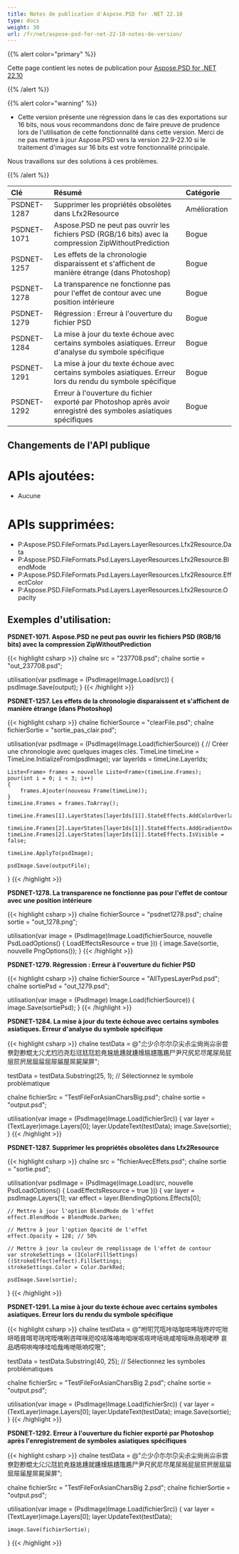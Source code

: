 ```yaml
---
title: Notes de publication d'Aspose.PSD for .NET 22.10
type: docs
weight: 30
url: /fr/net/aspose-psd-for-net-22-10-notes-de-version/
---
```


{{% alert color="primary" %}}

Cette page contient les notes de publication pour [Aspose.PSD for .NET 22.10](https://www.nuget.org/packages/Aspose.PSD/)

{{% /alert %}}

{{% alert color="warning" %}}

- Cette version présente une régression dans le cas des exportations sur 16 bits, nous vous recommandons donc de faire preuve de prudence lors de l'utilisation de cette fonctionnalité dans cette version.
Merci de ne pas mettre à jour Aspose.PSD vers la version 22.9-22.10 si le traitement d'images sur 16 bits est votre fonctionnalité principale.

Nous travaillons sur des solutions à ces problèmes.

{{% /alert %}}

|**Clé**|**Résumé**|**Catégorie**|
| :- | :- | :- |
|PSDNET-1287|Supprimer les propriétés obsolètes dans Lfx2Resource|Amélioration|
|PSDNET-1071|Aspose.PSD ne peut pas ouvrir les fichiers PSD (RGB/16 bits) avec la compression ZipWithoutPrediction|Bogue|
|PSDNET-1257|Les effets de la chronologie disparaissent et s'affichent de manière étrange (dans Photoshop)|Bogue|
|PSDNET-1278|La transparence ne fonctionne pas pour l'effet de contour avec une position intérieure|Bogue|
|PSDNET-1279|Régression : Erreur à l'ouverture du fichier PSD|Bogue|
|PSDNET-1284|La mise à jour du texte échoue avec certains symboles asiatiques. Erreur d'analyse du symbole spécifique|Bogue|
|PSDNET-1291|La mise à jour du texte échoue avec certains symboles asiatiques. Erreur lors du rendu du symbole spécifique|Bogue|
|PSDNET-1292|Erreur à l'ouverture du fichier exporté par Photoshop après avoir enregistré des symboles asiatiques spécifiques|Bogue|


## **Changements de l'API publique**
# **APIs ajoutées:**
- Aucune


# **APIs supprimées:**
- P:Aspose.PSD.FileFormats.Psd.Layers.LayerResources.Lfx2Resource.Data
- P:Aspose.PSD.FileFormats.Psd.Layers.LayerResources.Lfx2Resource.BlendMode
- P:Aspose.PSD.FileFormats.Psd.Layers.LayerResources.Lfx2Resource.EffectColor
- P:Aspose.PSD.FileFormats.Psd.Layers.LayerResources.Lfx2Resource.Opacity


## **Exemples d'utilisation:**

**PSDNET-1071. Aspose.PSD ne peut pas ouvrir les fichiers PSD (RGB/16 bits) avec la compression ZipWithoutPrediction**

{{< highlight csharp >}}
chaîne src = "237708.psd";
chaîne sortie = "out_237708.psd";

utilisation(var psdImage = (PsdImage)Image.Load(src))
{
    psdImage.Save(output);
}
{{< /highlight >}}

**PSDNET-1257. Les effets de la chronologie disparaissent et s'affichent de manière étrange (dans Photoshop)**

{{< highlight csharp >}}
chaîne fichierSource = "clearFile.psd";
chaîne fichierSortie = "sortie_pas_clair.psd";

utilisation(var psdImage = (PsdImage)Image.Load(fichierSource))
{
    // Créer une chronologie avec quelques images clés.
    TimeLine timeLine = TimeLine.InitializeFrom(psdImage);
    var layerIds = timeLine.LayerIds;

    Liste<Frame> frames = nouvelle Liste<Frame>(timeLine.Frames);
    pour(int i = 0; i < 3; i++)
    {
        frames.Ajouter(nouveau Frame(timeLine));
    }
    timeLine.Frames = frames.ToArray();

    timeLine.Frames[1].LayerStates[layerIds[1]].StateEffects.AddColorOverlay();

    timeLine.Frames[2].LayerStates[layerIds[1]].StateEffects.AddGradientOverlay();
    timeLine.Frames[2].LayerStates[layerIds[1]].StateEffects.IsVisible = false;

    timeLine.ApplyTo(psdImage);

    psdImage.Save(outputFile);
}
{{< /highlight >}}

**PSDNET-1278. La transparence ne fonctionne pas pour l'effet de contour avec une position intérieure**

{{< highlight csharp >}}
chaîne fichierSource = "psdnet1278.psd";
chaîne sortie = "out_1278.png";

utilisation(var image = (PsdImage)Image.Load(fichierSource, nouvelle PsdLoadOptions() { LoadEffectsResource = true }))
{
    image.Save(sortie, nouvelle PngOptions());
}
{{< /highlight >}}

**PSDNET-1279. Régression : Erreur à l'ouverture du fichier PSD**

{{< highlight csharp >}}
chaîne fichierSource = "AllTypesLayerPsd.psd";
chaîne sortiePsd = "out_1279.psd";

utilisation(var image = (PsdImage) Image.Load(fichierSource))
{
    image.Save(sortiePsd);
}
{{< /highlight >}}

**PSDNET-1284. La mise à jour du texte échoue avec certains symboles asiatiques. Erreur d'analyse du symbole spécifique**

{{< highlight csharp >}}
chaîne testData = @"尐少尒尓尔尕尖尗尘尙尚尛尜尝尞尟尠尡尢尣尤尥尦尧尨尩尪尫尬尭尮尯尰就尲尳尴尵尶尷尸尹尺尻尼尽尾尿局屁层屃屄居屆屇屈屉届屋屌屍屎屏";

testData = testData.Substring(25, 1); // Sélectionnez le symbole problématique

chaîne fichierSrc = "TestFileForAsianCharsBig.psd";
chaîne sortie = "output.psd";

utilisation(var image = (PsdImage)Image.Load(fichierSrc))
{
    var layer = (TextLayer)image.Layers[0];
    layer.UpdateText(testData);
    image.Save(sortie);
}
{{< /highlight >}}

**PSDNET-1287. Supprimer les propriétés obsolètes dans Lfx2Resource**

{{< highlight csharp >}}
chaîne src = "fichierAvecEffets.psd";
chaîne sortie = "sortie.psd";

utilisation(var psdImage = (PsdImage)Image.Load(src, nouvelle PsdLoadOptions() { LoadEffectsResource = true }))
{
    var layer = psdImage.Layers[1];
    var effect = layer.BlendingOptions.Effects[0];

    // Mettre à jour l'option BlendMode de l'effet
    effect.BlendMode = BlendMode.Darken;

    // Mettre à jour l'option Opacité de l'effet
    effect.Opacity = 128; // 50%

    // Mettre à jour la couleur de remplissage de l'effet de contour
    var strokeSettings = (IColorFillSettings)((StrokeEffect)effect).FillSettings;
    strokeSettings.Color = Color.DarkRed;

    psdImage.Save(sortie);
}
{{< /highlight >}}

**PSDNET-1291. La mise à jour du texte échoue avec certains symboles asiatiques. Erreur lors du rendu du symbole spécifique**

{{< highlight csharp >}}
chaîne testData = @"咐咑咒咓咔咕咖咗咘咙咚咛咜咝咞咟咠咡咢咣咤咥咦咧咨咩咪咫咬咭咮咯咰咱咲咳咴咵咶咷咸咹咺咻咼咽咾咿
哀品哂哃哄哅哆哇哈哉哊哋哌响哎哏";

testData = testData.Substring(40, 25); // Sélectionnez les symboles problématiques

chaîne fichierSrc = "TestFileForAsianCharsBig 2.psd";
chaîne sortie = "output.psd";

utilisation(var image = (PsdImage)Image.Load(fichierSrc))
{
    var layer = (TextLayer)image.Layers[0];
    layer.UpdateText(testData);
    image.Save(sortie);
}
{{< /highlight >}}

**PSDNET-1292. Erreur à l'ouverture du fichier exporté par Photoshop après l'enregistrement de symboles asiatiques spécifiques**

{{< highlight csharp >}}
chaîne testData = @"尐少尒尓尔尕尖尗尘尙尚尛尜尝尞尟尠尡尢尣尣尫尬尭尮尯尰就尲尳尴尵尶尷尸尹尺尻尼尽尾尿局屁层屃屄居屆屇屈屉届屋屌屍屎屏";

chaîne fichierSrc = "TestFileForAsianCharsBig 2.psd";
chaîne fichierSortie = "output.psd";

utilisation(var image = (PsdImage)Image.Load(fichierSrc))
{
    var layer = (TextLayer)image.Layers[0];
    layer.UpdateText(testData);

    image.Save(fichierSortie);
}
{{< /highlight >}}
